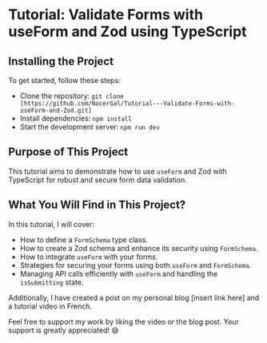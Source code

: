 # Tutorial: Validate Forms with useForm and Zod using TypeScript

## Installing the Project

To get started, follow these steps:

- Clone the repository: `git clone [https://github.com/NocerGal/Tutorial---Validate-Forms-with-useForm-and-Zod.git]`
- Install dependencies: `npm install`
- Start the development server: `npm run dev`

## Purpose of This Project

This tutorial aims to demonstrate how to use `useForm` and Zod with TypeScript for robust and secure form data validation.

## What You Will Find in This Project?

In this tutorial, I will cover:

- How to define a `FormSchema` type class.
- How to create a Zod schema and enhance its security using `FormSchema`.
- How to integrate `useForm` with your forms.
- Strategies for securing your forms using both `useForm` and `FormSchema`.
- Managing API calls efficiently with `useForm` and handling the `isSubmitting` state.

Additionally, I have created a post on my personal blog [insert link here] and a tutorial video in French.

Feel free to support my work by liking the video or the blog post. Your support is greatly appreciated! 😄
